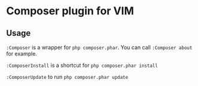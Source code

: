 Composer plugin for VIM
=======================

Usage
-----

`:Composer` is a wrapper for `php composer.phar`. You can call `:Composer about`
for example.

`:ComposerInstall` is a shortcut for `php composer.phar install`

`:ComposerUpdate` to run `php composer.phar update`
